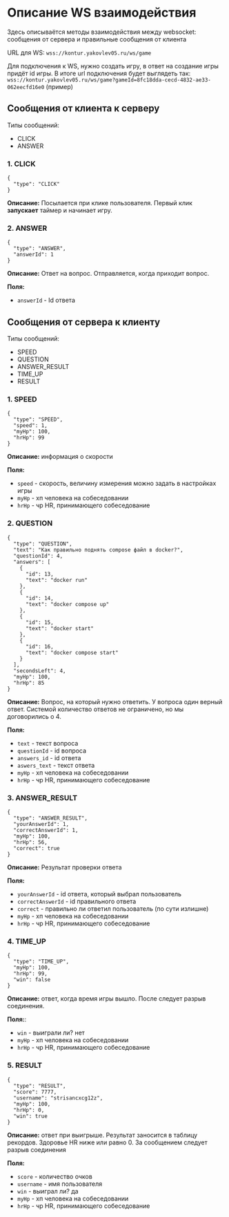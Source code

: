 # Описание WS взаимодействия

Здесь описываётся методы взаимодействия между websocket: сообщения от сервера и правильные сообщения от клиента

URL для WS: `wss://kontur.yakovlev05.ru/ws/game`

Для подключения к WS, нужно создать игру, в ответ на создание игры придёт id игры. В итоге url подключения будет
выглядеть так:
`wss://kontur.yakovlev05.ru/ws/game?gameId=8fc18dda-cecd-4832-ae33-062eecfd16e0` (пример)

## Сообщения от клиента к серверу

Типы сообщений:

- CLICK
- ANSWER

### 1. CLICK

```
{
  "type": "CLICK"
}
```

**Описание:** Посылается при клике пользователя. Первый клик **запускает** таймер и начинает игру.

### 2. ANSWER

```
{
  "type": "ANSWER",
  "answerId": 1
}
```

**Описание:** Ответ на вопрос. Отправляется, когда приходит вопрос.

**Поля:**

- `answerId` - Id ответа

## Сообщения от сервера к клиенту

Типы сообщений:

- SPEED
- QUESTION
- ANSWER_RESULT
- TIME_UP
- RESULT

### 1. SPEED

```
{
  "type": "SPEED",
  "speed": 1,
  "myHp": 100,
  "hrHp": 99
}
```

**Описание:** информация о скорости

**Поля:**

- `speed` - скорость, величину измерения можно задать в настройках игры
- `myHp` - хп человека на собеседовании
- `hrHp` - чр HR, принимающего собеседование

### 2. QUESTION

```
{
  "type": "QUESTION",
  "text": "Как правильно поднять compose файл в docker?",
  "questionId": 4,
  "answers": [
    {
      "id": 13,
      "text": "docker run"
    },
    {
      "id": 14,
      "text": "docker compose up"
    },
    {
      "id": 15,
      "text": "docker start"
    },
    {
      "id": 16,
      "text": "docker compose start"
    }
  ],
  "secondsLeft": 4,
  "myHp": 100,
  "hrHp": 85
}
```

**Описание:** Вопрос, на который нужно ответить. У вопроса один верный ответ. Системой количество ответов не ограничено,
но мы договорились о 4.

**Поля:**

- `text` - текст вопроса
- `questionId` - id вопроса
- `answers_id` - id ответа
- `aswers_text` - текст ответа
- `myHp` - хп человека на собеседовании
- `hrHp` - чр HR, принимающего собеседование

### 3. ANSWER_RESULT

```
{
  "type": "ANSWER_RESULT",
  "yourAnswerId": 1,
  "correctAnswerId": 1,
  "myHp": 100,
  "hrHp": 56,
  "correct": true
}
```

**Описание:** Результат проверки ответа

**Поля:**

- `yourAnswerId` - id ответа, который выбрал пользователь
- `correctAnswerId` - id правильного ответа
- `correct` - правильно ли ответил пользователь (по сути излишне)
- `myHp` - хп человека на собеседовании
- `hrHp` - чр HR, принимающего собеседование

### 4. TIME_UP

```
{
  "type": "TIME_UP",
  "myHp": 100,
  "hrHp": 99,
  "win": false
}
```

**Описание:** ответ, когда время игры вышло. После следует разрыв соединения.

**Поля:**:

- `win` - выиграли ли? нет
- `myHp` - хп человека на собеседовании
- `hrHp` - чр HR, принимающего собеседование

### 5. RESULT

```
{
  "type": "RESULT",
  "score": 7777,
  "username": "strisancxcg12z",
  "myHp": 100,
  "hrHp": 0,
  "win": true
}
```

**Описание:** ответ при выигрыше. Результат заносится в таблицу рекордов. Здоровье HR ниже или равно 0. За сообщением
следует разрыв соединения

**Поля:**

- `score` - количество очков
- `username` - имя пользователя
- `win` - выиграл ли? да
- `myHp` - хп человека на собеседовании
- `hrHp` - чр HR, принимающего собеседование

